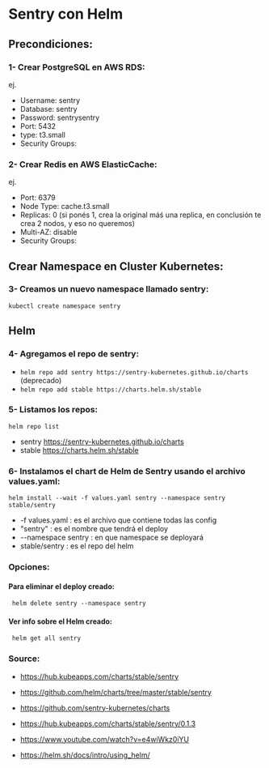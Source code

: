 # Sentry con Helm

## Precondiciones:

### 1- Crear PostgreSQL en AWS RDS:

ej.
- Username: sentry
- Database: sentry
- Password: sentrysentry
- Port: 5432
- type: t3.small
- Security Groups:

### 2- Crear Redis en AWS ElasticCache:

ej.
- Port: 6379
- Node Type: cache.t3.small
- Replicas: 0 (si ponés 1, crea la original máś una replica, en conclusión te crea 2 nodos, y eso no queremos)
- Multi-AZ: disable
- Security Groups:

## Crear Namespace en Cluster Kubernetes:

### 3- Creamos un nuevo namespace llamado sentry:

``` kubectl create namespace sentry ```

## Helm

### 4- Agregamos el repo de sentry:

- ``` helm repo add sentry https://sentry-kubernetes.github.io/charts ``` (deprecado)
- ``` helm repo add stable https://charts.helm.sh/stable ```

### 5- Listamos los repos:

``` helm repo list ```
                                       
- sentry	https://sentry-kubernetes.github.io/charts
- stable	https://charts.helm.sh/stable

### 6- Instalamos el chart de Helm de Sentry usando el archivo values.yaml:

``` helm install --wait -f values.yaml sentry --namespace sentry stable/sentry ```

- -f values.yaml : es el archivo que contiene todas las config
- "sentry" : es el nombre que tendrá el deploy
- --namespace sentry : en que namespace se deployará
- stable/sentry : es el repo del helm

### Opciones:

#### Para eliminar el deploy creado:

``` helm delete sentry --namespace sentry```

#### Ver info sobre el Helm creado:

``` helm get all sentry```

### Source:

- https://hub.kubeapps.com/charts/stable/sentry
- https://github.com/helm/charts/tree/master/stable/sentry
- https://github.com/sentry-kubernetes/charts
- https://hub.kubeapps.com/charts/stable/sentry/0.1.3

- https://www.youtube.com/watch?v=e4wiWkz0iYU

- https://helm.sh/docs/intro/using_helm/
